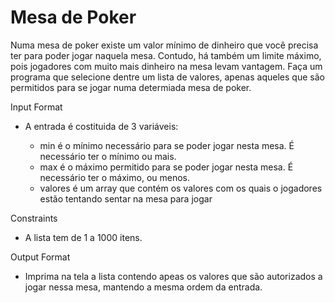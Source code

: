 # Mesa de Poker

Numa mesa de poker existe um valor mínimo de dinheiro que você precisa ter para poder jogar naquela mesa. Contudo, há também um limite máximo, pois jogadores com muito mais dinheiro na mesa levam vantagem. Faça um programa que selecione dentre um lista de valores, apenas aqueles que são permitidos para se jogar numa determiada mesa de poker.

Input Format
- A entrada é costituida de 3 variáveis:

    - min é o mínimo necessário para se poder jogar nesta mesa. É necessário ter o mínimo ou mais.
    - max é o máximo permitido para se poder jogar nesta mesa. É necessário ter o máximo, ou menos.
    - valores é um array que contém os valores com os quais o jogadores estão tentando sentar na mesa para jogar

Constraints
- A lista tem de 1 a 1000 itens.

Output Format
- Imprima na tela a lista contendo apeas os valores que são autorizados a jogar nessa mesa, mantendo a mesma ordem da entrada.